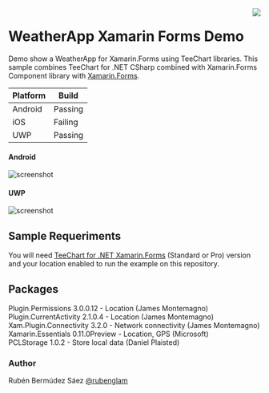 <a href="https://www.steema.com/product/forms">
<img align="right" src="http://www.teechart.net/img/logos/teechart_forms.png">
</a>

WeatherApp Xamarin Forms Demo
===========================
Demo show a WeatherApp for Xamarin.Forms using TeeChart libraries. 
This sample combines TeeChart for .NET CSharp combined with Xamarin.Forms Component library with <a href="https://docs.microsoft.com/en-us/xamarin/xamarin-forms/">Xamarin.Forms</a>.

|Platform|Build|
|--|--| 
| Android |Passing|
|iOS|Failing|
|UWP|Passing|

#### Android

![screenshot](https://github.com/Steema/teechart-xamarin-forms-samples/blob/master/WeatherApp/Resources/DROID_VIDEO_APP.gif)

#### UWP

![screenshot](https://github.com/Steema/teechart-xamarin-forms-samples/blob/master/WeatherApp/Resources/UWP_VIDEO_APP.gif)

## Sample Requeriments

You will need [TeeChart for .NET  Xamarin.Forms](https://www.steema.com/downloads/forms) (Standard or Pro) version and your location enabled to run the example on this repository.

## Packages

Plugin.Permissions 3.0.0.12 - Location (James Montemagno) <br/>
Plugin.CurrentActivity 2.1.0.4 - Location (James Montemagno) <br/>
Xam.Plugin.Connectivity 3.2.0 - Network connectivity (James Montemagno) <br/>
Xamarin.Essentials 0.11.0Preview - Location, GPS (Microsoft) <br/>
PCLStorage 1.0.2 - Store local data (Daniel Plaisted) 

### Author

Rubén Bermúdez Sáez 
<a href="https://twitter.com/rubenglam">@rubenglam</a>